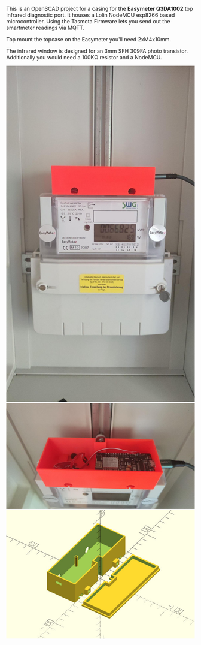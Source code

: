 
This is an OpenSCAD project for a casing for the **Easymeter Q3DA1002** top 
infrared diagnostic port. It houses a Lolin NodeMCU esp8266
based microcontroller. Using the Tasmota Firmware lets you send out 
the smartmeter readings via MQTT.

Top mount the topcase on the Easymeter you'll need 2xM4x10mm.

The infrared window is designed for an 3mm SFH 309FA photo transistor. Additionally
you would need a 100KΩ resistor and a NodeMCU.

![Front view](images/front.jpg "Front view")
![Top view](images/top.jpg "Top view")
![Model view](images/openscad.jpg "OpenSCAD view")

